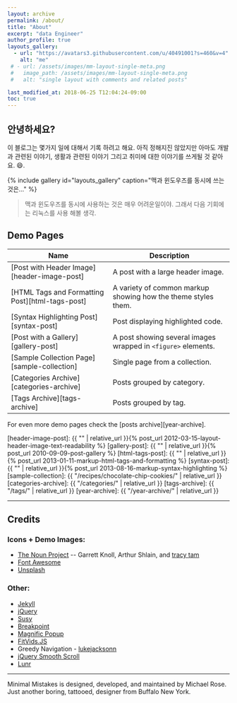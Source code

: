 ```yaml
---
layout: archive
permalink: /about/
title: "About"
excerpt: "data Engineer"
author_profile: true
layouts_gallery:
  - url: "https://avatars3.githubusercontent.com/u/40491001?s=460&v=4"
    alt: "me"
 # - url: /assets/images/mm-layout-single-meta.png
 #   image_path: /assets/images/mm-layout-single-meta.png
 #   alt: "single layout with comments and related posts"

last_modified_at: 2018-06-25 T12:04:24-09:00
toc: true
---
```


## 안녕하세요?

이 블로그는 몇가지 일에 대해서 기록 하려고 해요. 
아직 정해지진 않았지만 아마도 개발과 관련된 이야기, 생활과 관련된 이야기 
그리고 취미에 대한 이야기를 쓰게될 것 같아요.
:smile:.

{% include gallery id="layouts_gallery" caption="맥과 윈도우즈를 동시에 쓰는것은..." %}


> 맥과 윈도우즈를 동시에 사용하는 것은 매우 어려운일이야.
> 그래서 다음 기회에는 리눅스를 사용 해볼 생각.

## Demo Pages

| Name                                        | Description                                           |
| ------------------------------------------- | ----------------------------------------------------- |
| [Post with Header Image][header-image-post] | A post with a large header image. |
| [HTML Tags and Formatting Post][html-tags-post] | A variety of common markup showing how the theme styles them. |
| [Syntax Highlighting Post][syntax-post] | Post displaying highlighted code. |
| [Post with a Gallery][gallery-post] | A post showing several images wrapped in `<figure>` elements. |
| [Sample Collection Page][sample-collection] | Single page from a collection. |
| [Categories Archive][categories-archive] | Posts grouped by category. |
| [Tags Archive][tags-archive] | Posts grouped by tag. |

For even more demo pages check the [posts archive][year-archive].

[header-image-post]: {{ "" | relative_url }}{% post_url 2012-03-15-layout-header-image-text-readability %}
[gallery-post]: {{ "" | relative_url }}{% post_url 2010-09-09-post-gallery %}
[html-tags-post]: {{ "" | relative_url }}{% post_url 2013-01-11-markup-html-tags-and-formatting %}
[syntax-post]: {{ "" | relative_url }}{% post_url 2013-08-16-markup-syntax-highlighting %}
[sample-collection]: {{ "/recipes/chocolate-chip-cookies/" | relative_url }}
[categories-archive]: {{ "/categories/" | relative_url }}
[tags-archive]: {{ "/tags/" | relative_url }}
[year-archive]: {{ "/year-archive/" | relative_url }}

---

## Credits

### Icons + Demo Images:

- [The Noun Project](https://thenounproject.com) -- Garrett Knoll, Arthur Shlain, and [tracy tam](https://thenounproject.com/tracytam)
- [Font Awesome](http://fontawesome.io/)
- [Unsplash](https://unsplash.com/)

### Other:

- [Jekyll](https://jekyllrb.com/)
- [jQuery](https://jquery.com/)
- [Susy](http://susy.oddbird.net/)
- [Breakpoint](http://breakpoint-sass.com/)
- [Magnific Popup](http://dimsemenov.com/plugins/magnific-popup/)
- [FitVids.JS](http://fitvidsjs.com/)
- Greedy Navigation - [lukejacksonn](https://codepen.io/lukejacksonn/pen/PwmwWV)
- [jQuery Smooth Scroll](https://github.com/kswedberg/jquery-smooth-scroll)
- [Lunr](http://lunrjs.com)

---

Minimal Mistakes is designed, developed, and maintained by Michael Rose. Just another boring, tattooed, designer from Buffalo New York.
